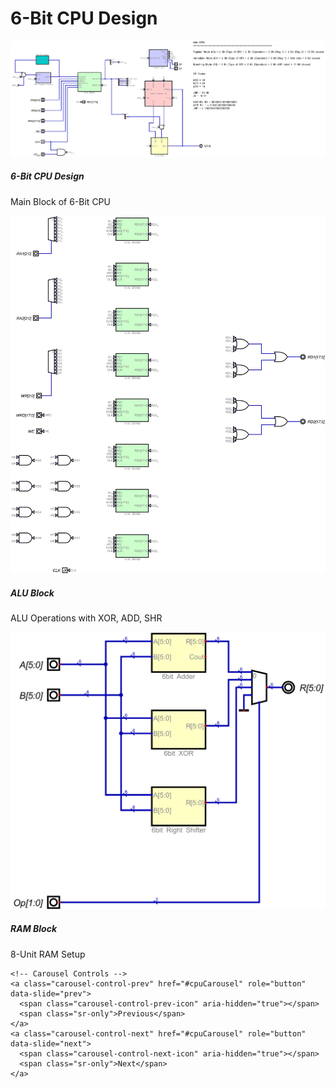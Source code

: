 


<!DOCTYPE html>
<html lang="en">
<head>
  <meta charset="UTF-8">
  <meta name="viewport" content="width=device-width, initial-scale=1.0">
  <title>6-Bit CPU Design</title>
  <!-- Include Bootstrap CSS -->
  <link rel="stylesheet" href="https://stackpath.bootstrapcdn.com/bootstrap/4.5.2/css/bootstrap.min.css">
</head>
<body>

<div class="container mt-5">
  <h1>6-Bit CPU Design</h1>

  <!-- Carousel -->
  <div id="cpuCarousel" class="carousel slide" data-ride="carousel">
    <div class="carousel-inner">
      <div class="carousel-item active">
        <img src="https://github.com/Mondol007/6bit_CPU_design/blob/aeecea99d291b6b85669b658703b1f50d40287ef/Circuit%20Block%20pictures/6bit%20CPU.png" class="d-block w-100" alt="6 Bit CPU">
        <div class="carousel-caption d-none d-md-block">
          <h5>6-Bit CPU Design</h5>
          <p>Main Block of 6-Bit CPU</p>
        </div>
      </div>
      <div class="carousel-item">
        <img src="https://github.com/Mondol007/6bit_CPU_design/blob/fc7928ffa7e005cb03ac3350adf68d54d9bd1b75/Circuit%20Block%20pictures/8x18%20SRAM.png" class="d-block w-100" alt="ALU Block">
        <div class="carousel-caption d-none d-md-block">
          <h5>ALU Block</h5>
          <p>ALU Operations with XOR, ADD, SHR</p>
        </div>
      </div>
      <div class="carousel-item">
        <img src="https://github.com/Mondol007/6bit_CPU_design/blob/fc7928ffa7e005cb03ac3350adf68d54d9bd1b75/Circuit%20Block%20pictures/6%20bit%20ALU.png" alt="RAM Block">
        <div class="carousel-caption d-none d-md-block">
          <h5>RAM Block</h5>
          <p>8-Unit RAM Setup</p>
        </div>
      </div>
    </div>

    <!-- Carousel Controls -->
    <a class="carousel-control-prev" href="#cpuCarousel" role="button" data-slide="prev">
      <span class="carousel-control-prev-icon" aria-hidden="true"></span>
      <span class="sr-only">Previous</span>
    </a>
    <a class="carousel-control-next" href="#cpuCarousel" role="button" data-slide="next">
      <span class="carousel-control-next-icon" aria-hidden="true"></span>
      <span class="sr-only">Next</span>
    </a>
  </div>
</div>

<!-- Include Bootstrap JS and dependencies -->
<script src="https://code.jquery.com/jquery-3.5.1.slim.min.js"></script>
<script src="https://cdn.jsdelivr.net/npm/popper.js@1.16.1/dist/umd/popper.min.js"></script>
<script src="https://stackpath.bootstrapcdn.com/bootstrap/4.5.2/js/bootstrap.min.js"></script>

</body>
</html>
